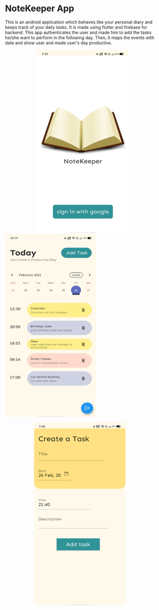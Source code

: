 # NoteKeeper App

This is an android application which behaves like your personal diary and keeps track of your daily tasks.
It is made using flutter and firebase for backend. This app authenticates the user and made him to add the tasks he/she want to perform in the following
day. Then, it maps the events with date and show user and made user's day productive.

<img src="https://github.com/shubhkk07/To-Do-Task/blob/master/screenShot/Login.jpeg"  width="300" height="600" hspace = "105">  <img src="https://github.com/shubhkk07/To-Do-Task/blob/master/screenShot/home.jpeg"  width="300" height="600">

<img src="https://github.com/shubhkk07/To-Do-Task/blob/master/screenShot/addTask.jpeg"  width="300" height="600" hspace="95">
